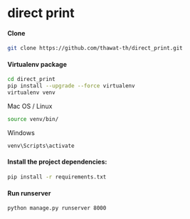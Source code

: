 # direct print

####  Clone
```sh
git clone https://github.com/thawat-th/direct_print.git
```
####  Virtualenv package
```sh
cd direct_print
pip install --upgrade --force virtualenv
virtualenv venv
```
Mac OS / Linux
```sh
source venv/bin/
```
Windows
```sh
venv\Scripts\activate
```
#### Install the project dependencies:
```sh
pip install -r requirements.txt
```

#### Run runserver
```sh
python manage.py runserver 8000
```
